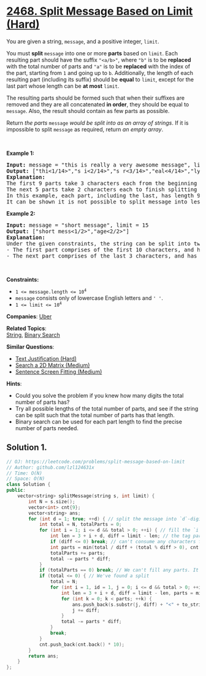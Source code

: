 # [2468. Split Message Based on Limit (Hard)](https://leetcode.com/problems/split-message-based-on-limit)

<p>You are given a string, <code>message</code>, and a positive integer, <code>limit</code>.</p>

<p>You must <strong>split</strong> <code>message</code> into one or more <strong>parts</strong> based on <code>limit</code>. Each resulting part should have the suffix <code>&quot;&lt;a/b&gt;&quot;</code>, where <code>&quot;b&quot;</code> is to be <strong>replaced</strong> with the total number of parts and <code>&quot;a&quot;</code> is to be <strong>replaced</strong> with the index of the part, starting from <code>1</code> and going up to <code>b</code>. Additionally, the length of each resulting part (including its suffix) should be <strong>equal</strong> to <code>limit</code>, except for the last part whose length can be <strong>at most</strong> <code>limit</code>.</p>

<p>The resulting parts should be formed such that when their suffixes are removed and they are all concatenated <strong>in order</strong>, they should be equal to <code>message</code>. Also, the result should contain as few parts as possible.</p>

<p>Return<em> the parts </em><code>message</code><em> would be split into as an array of strings</em>. If it is impossible to split <code>message</code> as required, return<em> an empty array</em>.</p>

<p>&nbsp;</p>
<p><strong class="example">Example 1:</strong></p>

<pre>
<strong>Input:</strong> message = &quot;this is really a very awesome message&quot;, limit = 9
<strong>Output:</strong> [&quot;thi&lt;1/14&gt;&quot;,&quot;s i&lt;2/14&gt;&quot;,&quot;s r&lt;3/14&gt;&quot;,&quot;eal&lt;4/14&gt;&quot;,&quot;ly &lt;5/14&gt;&quot;,&quot;a v&lt;6/14&gt;&quot;,&quot;ery&lt;7/14&gt;&quot;,&quot; aw&lt;8/14&gt;&quot;,&quot;eso&lt;9/14&gt;&quot;,&quot;me&lt;10/14&gt;&quot;,&quot; m&lt;11/14&gt;&quot;,&quot;es&lt;12/14&gt;&quot;,&quot;sa&lt;13/14&gt;&quot;,&quot;ge&lt;14/14&gt;&quot;]
<strong>Explanation:</strong>
The first 9 parts take 3 characters each from the beginning of message.
The next 5 parts take 2 characters each to finish splitting message. 
In this example, each part, including the last, has length 9. 
It can be shown it is not possible to split message into less than 14 parts.
</pre>

<p><strong class="example">Example 2:</strong></p>

<pre>
<strong>Input:</strong> message = &quot;short message&quot;, limit = 15
<strong>Output:</strong> [&quot;short mess&lt;1/2&gt;&quot;,&quot;age&lt;2/2&gt;&quot;]
<strong>Explanation:</strong>
Under the given constraints, the string can be split into two parts: 
- The first part comprises of the first 10 characters, and has a length 15.
- The next part comprises of the last 3 characters, and has a length 8.
</pre>

<p>&nbsp;</p>
<p><strong>Constraints:</strong></p>

<ul>
	<li><code>1 &lt;= message.length &lt;= 10<sup>4</sup></code></li>
	<li><code>message</code> consists only of lowercase English letters and <code>&#39; &#39;</code>.</li>
	<li><code>1 &lt;= limit &lt;= 10<sup>4</sup></code></li>
</ul>


**Companies**:
[Uber](https://leetcode.com/company/uber)

**Related Topics**:  
[String](https://leetcode.com/tag/string), [Binary Search](https://leetcode.com/tag/binary-search)

**Similar Questions**:
* [Text Justification (Hard)](https://leetcode.com/problems/text-justification)
* [Search a 2D Matrix (Medium)](https://leetcode.com/problems/search-a-2d-matrix)
* [Sentence Screen Fitting (Medium)](https://leetcode.com/problems/sentence-screen-fitting)

**Hints**:
* Could you solve the problem if you knew how many digits the total number of parts has?
* Try all possible lengths of the total number of parts, and see if the string can be split such that the total number of parts has that length.
* Binary search can be used for each part length to find the precise number of parts needed.

## Solution 1.

```cpp
// OJ: https://leetcode.com/problems/split-message-based-on-limit
// Author: github.com/lzl124631x
// Time: O(N)
// Space: O(N)
class Solution {
public:
    vector<string> splitMessage(string s, int limit) {
        int N = s.size();
        vector<int> cnt{9};
        vector<string> ans;
        for (int d = 1; true; ++d) { // split the message into `d`-digit parts
            int total = N, totalParts = 0;
            for (int i = 1; i <= d && total > 0; ++i) { // fill the `i`-digit parts
                int len = 3 + i + d, diff = limit - len; // the tag part takes `len` space. We fill rest `diff` characters with characters from `s`
                if (diff <= 0) break; // can't consume any characters from `s`. It's meaningless to add more parts. Break
                int parts = min(total / diff + (total % diff > 0), cnt[i - 1]); // we can take this many `i`-digit parts.
                totalParts += parts;
                total -= parts * diff;
            }
            if (totalParts == 0) break; // We can't fill any parts. It's impossible to split.
            if (total <= 0) { // We've found a split
                total = N;
                for (int i = 1, id = 1, j = 0; i <= d && total > 0; ++i) {
                    int len = 3 + i + d, diff = limit - len, parts = min(total / diff + (total % diff > 0), cnt[i - 1]);
                    for (int k = 0; k < parts; ++k) {
                        ans.push_back(s.substr(j, diff) + "<" + to_string(id++) + "/" + to_string(totalParts) + ">");
                        j += diff;
                    }
                    total -= parts * diff;
                }
                break;
            }
            cnt.push_back(cnt.back() * 10);
        }
        return ans;
    }
};
```